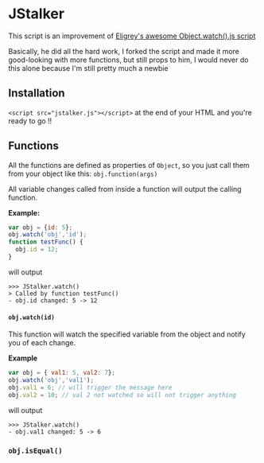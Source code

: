 # JStalker

This script is an improvement of [Eligrey's awesome Object.watch().js script](https://gist.github.com/eligrey/384583)

Basically, he did all the hard work, I forked the script and made it more good-looking with more functions, but still props to him, I would never do this alone because I'm still pretty much a newbie

## Installation

`<script src="jstalker.js"></script>` at the end of your HTML and you're ready to go !!

## Functions

All the functions are defined as properties of `Object`, so you just call them from your object like this: `obj.function(args)`

All variable changes called from inside a function will output the calling function.

**Example:**

```js
var obj = {id: 5};
obj.watch('obj','id');
function testFunc() {
  obj.id = 12;
}
```

will output
```
>>> JStalker.watch()
> Called by function testFunc()
- obj.id changed: 5 -> 12
```

#### `obj.watch(id)`

This function will watch the specified variable from the object and notify you of each change.

**Example**

```js
var obj = { val1: 5, val2: 7};
obj.watch('obj','val1');
obj.val1 = 6; // will trigger the message here
obj.val2 = 10; // val 2 not watched so will not trigger anything
```

will output

```
>>> JStalker.watch()
- obj.val1 changed: 5 -> 6
```

### `obj.isEqual()`

